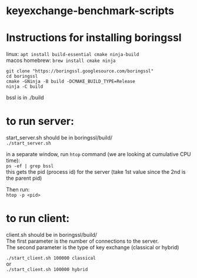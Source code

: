 # keyexchange-benchmark-scripts

**Instructions for installing boringssl**
===================================================
linux: `apt install build-essential cmake ninja-build` <br/>
macos homebrew: `brew install cmake ninja` <br/>

`git clone "https://boringssl.googlesource.com/boringssl"` <br/>
`cd boringssl` <br/>
`cmake -GNinja -B build -DCMAKE_BUILD_TYPE=Release` <br/>
`ninja -C build`

bssl is in ./build

**to run server:** <br/>
====================================================
start_server.sh should be in boringssl/build/ <br/>
`./start_server.sh`

in a separate window, run `htop` command (we are looking at cumulative CPU time): <br/>
`ps -ef | grep bssl ` <br/>
this gets the pid (process id) for the server (take 1st value since the 2nd is the parent pid) <br/>

Then run: <br/>
`htop -p <pid>`

**to run client:** <br/>
====================================================
client.sh should be in boringssl/build/ <br/>
The first parameter is the number of connections to the server. <br/>
The second parameter is the type of key exchange (classical or hybrid) <br/>

`./start_client.sh 100000 classical` <br/>
or <br/>
`./start_client.sh 100000 hybrid` 




